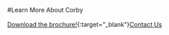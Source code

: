 #Learn More About Corby
<br/><br/>
[Download the brochure!](articles/products/corby.md/calltoaction.md/corby.en.pdf){:target="_blank"}[Contact Us]({{#makeLink}}./productinquiries.html?article_path=./company/productinquiries.md&menu_path=/{{/makeLink}})

